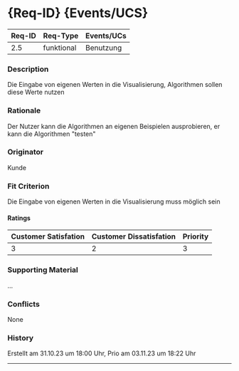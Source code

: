 # {Req-ID} {Events/UCS}

| Req-ID | Req-Type | Events/UCs |
|--------|----------|------------|
| 2.5    | funktional | Benutzung |

### Description
Die Eingabe von eigenen Werten in die Visualisierung, Algorithmen sollen diese Werte nutzen 

### Rationale
Der Nutzer kann die Algorithmen an eigenen Beispielen ausprobieren, er kann die Algorithmen "testen"

### Originator
Kunde

### Fit Criterion
Die Eingabe von eigenen Werten in die Visualisierung muss möglich sein

#### Ratings
| Customer Satisfation | Customer Dissatisfation | Priority |
|----------------------|-------------------------|----------|
| 3                    | 2                       | 3        |

### Supporting Material
...

### Conflicts
None

### History
Erstellt am 31.10.23 um 18:00 Uhr,
Prio am 03.11.23 um 18:22 Uhr

---
